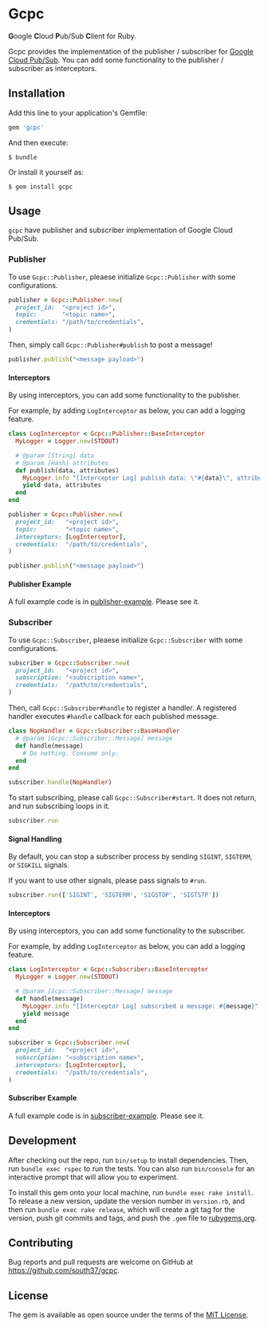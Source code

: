 # Gcpc

**G**oogle **C**loud **P**ub/Sub **C**lient for Ruby.

Gcpc provides the implementation of the publisher / subscriber for [Google Cloud Pub/Sub](https://cloud.google.com/pubsub/). You can add some functionality to the publisher / subscriber as interceptors.

## Installation

Add this line to your application's Gemfile:

```ruby
gem 'gcpc'
```

And then execute:

    $ bundle

Or install it yourself as:

    $ gem install gcpc

## Usage

`gcpc` have publisher and subscriber implementation of Google Cloud Pub/Sub.

### Publisher

To use `Gcpc::Publisher`, pleaese initialize `Gcpc::Publisher` with some configurations.

```ruby
publisher = Gcpc::Publisher.new(
  project_id:  "<project id>",
  topic:       "<topic name>",
  credentials: "/path/to/credentials",
)
```

Then, simply call `Gcpc::Publisher#publish` to post a message!

```ruby
publisher.publish("<message payload>")
```

#### Interceptors

By using interceptors, you can add some functionality to the publisher.

For example, by adding `LogInterceptor` as below, you can add a logging feature.

```ruby
class LogInterceptor < Gcpc::Publisher::BaseInterceptor
  MyLogger = Logger.new(STDOUT)

  # @param [String] data
  # @param [Hash] attributes
  def publish(data, attributes)
    MyLogger.info "[Interceptor Log] publish data: \"#{data}\", attributes: #{attributes}"
    yield data, attributes
  end
end

publisher = Gcpc::Publisher.new(
  project_id:   "<project id>",
  topic:        "<topic name>",
  interceptors: [LogInterceptor],
  credentials:  "/path/to/credentials",
)

publisher.publish("<message payload>")
```

#### Publisher Example
A full example code is in [publisher-example](./examples/publisher-example). Please see it.

### Subscriber

To use `Gcpc::Subscriber`, pleaese initialize `Gcpc::Subscriber` with some configurations.

```ruby
subscriber = Gcpc::Subscriber.new(
  project_id:   "<project id>",
  subscription: "<subscription name>",
  credentials:  "/path/to/credentials",
)
```

Then, call `Gcpc::Subscriber#handle` to register a handler. A registered handler executes `#handle` callback for each published message.

```ruby
class NopHandler < Gcpc::Subscriber::BaseHandler
  # @param [Gcpc::Subscriber::Message] message
  def handle(message)
    # Do nothing. Consume only.
  end
end

subscriber.handle(NopHandler)
```

To start subscribing, please call `Gcpc::Subscriber#start`. It does not return, and run subscribing loops in it.

```ruby
subscriber.run
```

#### Signal Handling

By default, you can stop a subscriber process by sending `SIGINT`, `SIGTERM`, or `SIGKILL` signals.

If you want to use other signals, please pass signals to `#run`.

```ruby
subscriber.run(['SIGINT', 'SIGTERM', 'SIGSTOP', 'SIGTSTP'])
```

#### Interceptors

By using interceptors, you can add some functionality to the subscriber.

For example, by adding `LogInterceptor` as below, you can add a logging feature.

```ruby
class LogInterceptor < Gcpc::Subscriber::BaseInterceptor
  MyLogger = Logger.new(STDOUT)

  # @param [Gcpc::Subscriber::Message] message
  def handle(message)
    MyLogger.info "[Interceptor Log] subscribed a message: #{message}"
    yield message
  end
end

subscriber = Gcpc::Subscriber.new(
  project_id:   "<project id>",
  subscription: "<subscription name>",
  interceptors: [LogInterceptor],
  credentials:  "/path/to/credentials",
)
```

#### Subscriber Example
A full example code is in [subscriber-example](./examples/subscriber-example). Please see it.

## Development

After checking out the repo, run `bin/setup` to install dependencies. Then, run `bundle exec rspec` to run the tests. You can also run `bin/console` for an interactive prompt that will allow you to experiment.

To install this gem onto your local machine, run `bundle exec rake install`. To release a new version, update the version number in `version.rb`, and then run `bundle exec rake release`, which will create a git tag for the version, push git commits and tags, and push the `.gem` file to [rubygems.org](https://rubygems.org).

## Contributing

Bug reports and pull requests are welcome on GitHub at https://github.com/south37/gcpc.

## License

The gem is available as open source under the terms of the [MIT License](https://opensource.org/licenses/MIT).

